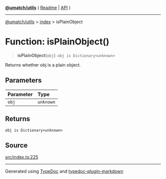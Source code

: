 [**@umatch/utils**](../../README.md) ( [Readme](../../README.md) \| [API](../../API.md) )

---

[@umatch/utils](../../API.md) > [index](../README.md) > isPlainObject

# Function: isPlainObject()

> **isPlainObject**(`obj`): `obj is Dictionary<unknown>`

Returns whether obj is a plain object.

## Parameters

| Parameter | Type      |
| :-------- | :-------- |
| `obj`     | `unknown` |

## Returns

`obj is Dictionary<unknown>`

## Source

[src/index.ts:225](https://github.com/umatch-oficial/utils/blob/51f6213/src/index.ts#L225)

---

Generated using [TypeDoc](https://typedoc.org/) and [typedoc-plugin-markdown](https://www.npmjs.com/package/typedoc-plugin-markdown)
